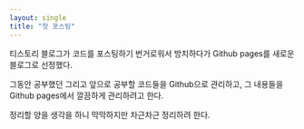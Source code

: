 ```yaml
---
layout: single
title: "첫 포스팅"
---
```


티스토리 블로그가 코드를 포스팅하기 번거로워서 방치하다가 Github pages를 새로운 블로그로 선정했다.

그동안 공부했던 그리고 앞으로 공부할 코드들을 Github으로 관리하고, 그 내용들을 Github pages에서 깔끔하게 관리하려고 한다.

정리할 양을 생각을 하니 막막하지만 차근차근 정리하려 한다.

